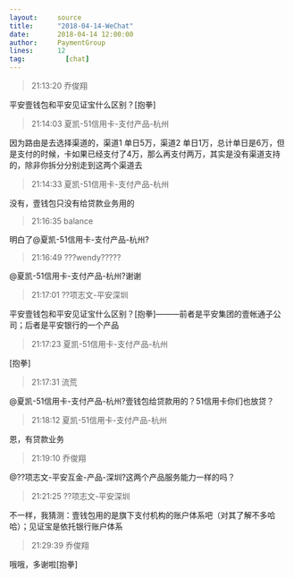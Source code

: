 ```yaml
---
layout:     source 
title:      "2018-04-14-WeChat"
date:       2018-04-14 12:00:00
author:     PaymentGroup
lines:      12 
tag:		  [chat]
---
```

> 21:13:20  乔俊翔  
   
平安壹钱包和平安见证宝什么区别？[抱拳]  
   
> 21:14:03  夏凯-51信用卡-支付产品-杭州  
   
因为路由是去选择渠道的，渠道1 单日5万，渠道2 单日1万，总计单日是6万，但是支付的时候，卡如果已经支付了4万，那么再支付两万，其实是没有渠道支持的，除非你拆分分别走到这两个渠道去  
   
> 21:14:33  夏凯-51信用卡-支付产品-杭州  
   
没有，壹钱包只没有给贷款业务用的  
   
> 21:16:35  balance  
   
明白了@夏凯-51信用卡-支付产品-杭州?  
   
> 21:16:49  ???wendy?????  
   
@夏凯-51信用卡-支付产品-杭州?谢谢  
   
> 21:17:01  ??项志文-平安深圳  
   
平安壹钱包和平安见证宝什么区别？[抱拳]———前者是平安集团的壹帐通子公司；后者是平安银行的一个产品  
   
> 21:17:23  夏凯-51信用卡-支付产品-杭州  
   
[抱拳]  
   
> 21:17:31  流荒  
   
@夏凯-51信用卡-支付产品-杭州?壹钱包给贷款用的？51信用卡你们也放贷？  
   
> 21:18:12  夏凯-51信用卡-支付产品-杭州  
   
恩，有贷款业务  
   
> 21:19:10  乔俊翔  
   
@??项志文-平安互金-产品-深圳?这两个产品服务能力一样的吗？  
   
> 21:21:25  ??项志文-平安深圳  
   
不一样，我猜测：壹钱包用的是旗下支付机构的账户体系吧（对其了解不多哈哈）；见证宝是依托银行账户体系  
   
> 21:29:39  乔俊翔  
   
哦哦，多谢啦[抱拳]  
   
